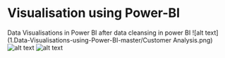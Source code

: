 # Visualisation using Power-BI
Data Visualisations in Power BI after data cleansing in power BI
![alt text](1.Data-Visualisations-using-Power-BI-master/Customer Analysis.png)
![alt text](http://url/to/img.png)
![alt text](http://url/to/img.png)










